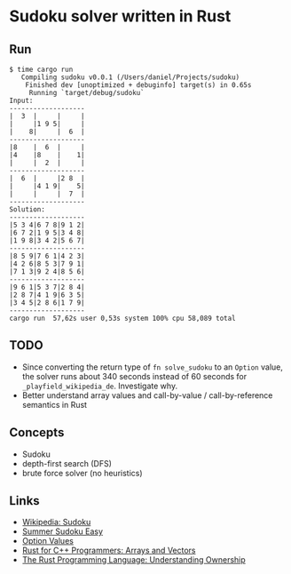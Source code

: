 Sudoku solver written in Rust
=============================

Run
---

````
$ time cargo run
   Compiling sudoku v0.0.1 (/Users/daniel/Projects/sudoku)
    Finished dev [unoptimized + debuginfo] target(s) in 0.65s
     Running `target/debug/sudoku`
Input:
-------------------
|  3  |     |     |
|     |1 9 5|     |
|    8|     |  6  |
-------------------
|8    |  6  |     |
|4    |8    |    1|
|     |  2  |     |
-------------------
|  6  |     |2 8  |
|     |4 1 9|    5|
|     |     |  7  |
-------------------
Solution:
-------------------
|5 3 4|6 7 8|9 1 2|
|6 7 2|1 9 5|3 4 8|
|1 9 8|3 4 2|5 6 7|
-------------------
|8 5 9|7 6 1|4 2 3|
|4 2 6|8 5 3|7 9 1|
|7 1 3|9 2 4|8 5 6|
-------------------
|9 6 1|5 3 7|2 8 4|
|2 8 7|4 1 9|6 3 5|
|3 4 5|2 8 6|1 7 9|
-------------------
cargo run  57,62s user 0,53s system 100% cpu 58,089 total
````

TODO
----

* Since converting the return type of `fn solve_sudoku` to an `Option` value, the solver runs about 340 seconds instead of 60 seconds for `_playfield_wikipedia_de`. Investigate why.
* Better understand array values and call-by-value / call-by-reference semantics in Rust

Concepts
--------

* Sudoku
* depth-first search (DFS)
* brute force solver (no heuristics)

Links
-----

* [Wikipedia: Sudoku](https://en.wikipedia.org/wiki/Sudoku)
* [Summer Sudoku Easy](http://www.summersudoku.com/sudokuEasy.php)
* [Option Values](https://doc.rust-lang.org/rust-by-example/std/option.html)
* [Rust for C++ Programmers: Arrays and Vectors](https://github.com/aminb/rust-for-c/tree/master/arrays)
* [The Rust Programming Language: Understanding Ownership](https://doc.rust-lang.org/book/ch04-00-understanding-ownership.html)